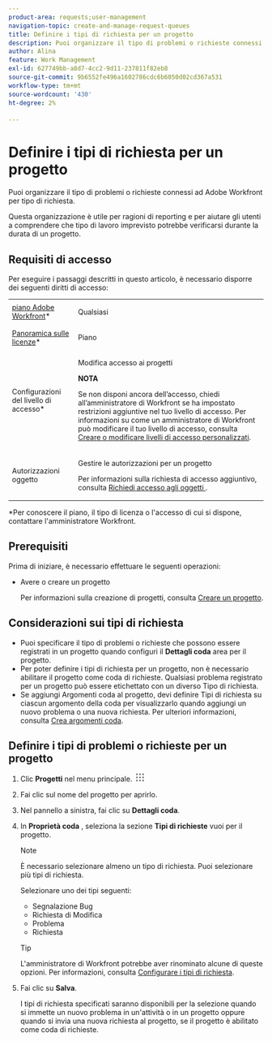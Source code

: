 ```yaml
---
product-area: requests;user-management
navigation-topic: create-and-manage-request-queues
title: Definire i tipi di richiesta per un progetto
description: Puoi organizzare il tipo di problemi o richieste connessi ad Adobe Workfront per tipo di richiesta.
author: Alina
feature: Work Management
exl-id: 627749bb-a8d7-4cc2-9d11-237811f82eb8
source-git-commit: 9b6552fe496a1602786cdc6b6050d02cd367a531
workflow-type: tm+mt
source-wordcount: '430'
ht-degree: 2%

---
```


# Definire i tipi di richiesta per un progetto

Puoi organizzare il tipo di problemi o richieste connessi ad Adobe Workfront per tipo di richiesta.

Questa organizzazione è utile per ragioni di reporting e per aiutare gli utenti a comprendere che tipo di lavoro imprevisto potrebbe verificarsi durante la durata di un progetto.

## Requisiti di accesso

Per eseguire i passaggi descritti in questo articolo, è necessario disporre dei seguenti diritti di accesso:

<table style="table-layout:auto"> 
 <col> 
 <col> 
 <tbody> 
  <tr> 
   <td role="rowheader"><a href="https://www.workfront.com/plans" target="_blank">piano Adobe Workfront</a>*</td> 
   <td> <p>Qualsiasi</p> </td> 
  </tr> 
  <tr> 
   <td role="rowheader"><a href="../../../administration-and-setup/add-users/access-levels-and-object-permissions/wf-licenses.md">Panoramica sulle licenze</a>*</td> 
   <td> <p>Piano </p> </td> 
  </tr> 
  <tr> 
   <td role="rowheader">Configurazioni del livello di accesso*</td> 
   <td> <p>Modifica accesso ai progetti</p> <p><b>NOTA</b>

Se non disponi ancora dell’accesso, chiedi all’amministratore di Workfront se ha impostato restrizioni aggiuntive nel tuo livello di accesso. Per informazioni su come un amministratore di Workfront può modificare il tuo livello di accesso, consulta <a href="../../../administration-and-setup/add-users/configure-and-grant-access/create-modify-access-levels.md" class="MCXref xref">Creare o modificare livelli di accesso personalizzati</a>.</p> </td>
</tr> 
  <tr> 
   <td role="rowheader">Autorizzazioni oggetto</td> 
   <td> <p>Gestire le autorizzazioni per un progetto</p> <p>Per informazioni sulla richiesta di accesso aggiuntivo, consulta <a href="../../../workfront-basics/grant-and-request-access-to-objects/request-access.md" class="MCXref xref">Richiedi accesso agli oggetti </a>.</p> </td> 
  </tr> 
 </tbody> 
</table>

&#42;Per conoscere il piano, il tipo di licenza o l&#39;accesso di cui si dispone, contattare l&#39;amministratore Workfront.

## Prerequisiti

Prima di iniziare, è necessario effettuare le seguenti operazioni:

* Avere o creare un progetto

  Per informazioni sulla creazione di progetti, consulta [Creare un progetto](../../../manage-work/projects/create-projects/create-project.md).

## Considerazioni sui tipi di richiesta

* Puoi specificare il tipo di problemi o richieste che possono essere registrati in un progetto quando configuri il **Dettagli coda** area per il progetto.
* Per poter definire i tipi di richiesta per un progetto, non è necessario abilitare il progetto come coda di richieste. Qualsiasi problema registrato per un progetto può essere etichettato con un diverso Tipo di richiesta.
* Se aggiungi Argomenti coda al progetto, devi definire Tipi di richiesta su ciascun argomento della coda per visualizzarlo quando aggiungi un nuovo problema o una nuova richiesta. Per ulteriori informazioni, consulta [Crea argomenti coda](../../../manage-work/requests/create-and-manage-request-queues/create-queue-topics.md).

## Definire i tipi di problemi o richieste per un progetto

1. Clic **Progetti** nel menu principale. ![](assets/main-menu-icon.png)

1. Fai clic sul nome del progetto per aprirlo.
1. Nel pannello a sinistra, fai clic su **Dettagli coda**.
1. In **Proprietà coda** , seleziona la sezione **Tipi di richieste** vuoi per il progetto.

   >[!NOTE]
   >
   >È necessario selezionare almeno un tipo di richiesta. Puoi selezionare più tipi di richiesta.

   Selezionare uno dei tipi seguenti:

   * Segnalazione Bug
   * Richiesta di Modifica
   * Problema
   * Richiesta

   >[!TIP]
   >
   >L&#39;amministratore di Workfront potrebbe aver rinominato alcune di queste opzioni. Per informazioni, consulta [Configurare i tipi di richiesta](../../../administration-and-setup/set-up-workfront/configure-system-defaults/configure-request-types.md).

1. Fai clic su **Salva**.

   I tipi di richiesta specificati saranno disponibili per la selezione quando si immette un nuovo problema in un&#39;attività o in un progetto oppure quando si invia una nuova richiesta al progetto, se il progetto è abilitato come coda di richieste.
